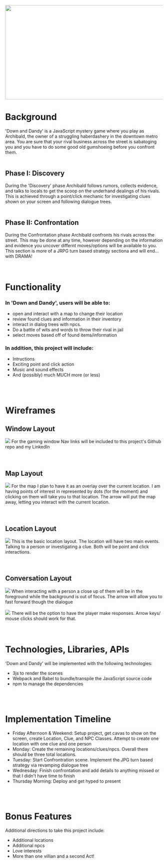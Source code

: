 <img src="./src/assets/logo/downAndDandyLogo.png" width="900" height="300">

<h1>Background</h1>

'Down and Dandy' is a JavaScript mystery game where you play as Archibald, the owner of a struggling haberdashery in the downtown metro area.
You are sure that your rival business across the street is sabatoging you and you have to do some good old gumshoeing before you confront them.<br><br>

<h2>Phase I: Discovery </h2>

During the 'Discovery' phase Archibald follows rumors, collects evidence, and talks to locals to get the scoop on the underhand dealings of his rivals.
This is achieved through a point/click mechanic for investigating clues shown on your screen and following dialogue trees.<br><br>

<h2>Phase II: Confrontation</h2>

During the Confrontation phase Archibald confronts his rivals across the street. This may be done at any time, however depending on the information and 
evidence you uncover differnt moves/options will be available to you.
This section is more of a JRPG turn based strategy sectiona and will end... with DRAMA!
<br><br><br>
<h1>Functionality</h1>

<h3>In 'Down and Dandy', users will be able to: </h3>

<ul>
<li>open and interact with a map to change their location</li>
<li>review found clues and information in their inventory</li>
<li>interact in dialog trees with npcs.</li>
<li>Do a battle of wits and words to throw their rival in jail</li>
<li>select moves based off of found items/information</li>
</ul>

<h3>In addition, this project will include:</h3>
<ul>
<li>Intructions</li>
<li>Exciting point and click action</li>
<li>Music and sound effects</li>
<li>And (possibly) much MUCH more (or less)</li>
</ul>
<br><br>
<h1>Wireframes</h1>
<div><h2>Window Layout</h2>
<img src="./src/assets/layoutIdeas/basicWindowLayout.png">
For the gaming window Nav links will be included to this project's Github repo and my LinkedIn
</div>
<br>
<br>
<div><h2>Map Layout</h2>
<img src="./src/assets/layoutIdeas/basicMap.png">
For the map I plan to have it as an overlay over the current location. I am having points of interest in represented by dots (for the moment) and clicking on them will take you to that location. The arrow will put the map away, letting you interact with the current location.
</div>
<br>
<br>
<div><h2>Location Layout</h2>
<img src="./src/assets/layoutIdeas/basicLocation.png">
This is the basic location layout. The location will have two main events. Talking to a person or investigating a clue. Both will be point and click interactions.
</div>
<br>
<br>
<div><h2>Conversation Layout</h2>
<img src="./src/assets/layoutIdeas/basicConvo.png">
When interacting with a person a close up of them will be in the foreground while the background is out of focus. The arrow will allow you to fast forward though the dialogue
<br>
<br>
<img src="./src/assets/layoutIdeas/basicChoiceBox.png">
There will be the option to have the player make responses. Arrow keys/ mouse clicks should work for that.
</div>
<br>
<br>
<h1>Technologies, Libraries, APIs</h1>
'Down and Dandy' will be implemented with the following technologies:
<ul>
    <li> 3js to render the scenes</li>
    <li>Webpack and Babel to bundle/transpile the JavaScript source code</li>
    <li>npm to manage the dependencies</li>
</ul>
<br><br>
<h1>Implementation Timeline</h1>

<ul>
    <li>Friday Afternoon & Weekend: Setup project, get cavas to show on the screen, create Location, Clue, and NPC Classes. Attempt to create one location with one clue and one person</li>
    <li>Monday: Create the remaining locations/clues/npcs. Overall there should be three total locations.</li>
    <li>Tuesday: Start Confrontration scene. Implement the JPG turn based strategy via revamping dialogue tree </li>
    <li>Wednesday: Finish confrontation and add details to anything missed or that I didn't have time to finish</li>
    <li>Thursday Morning: Deploy and get hyped to present </li>
</ul>

<br>
<br>
<h1>Bonus Features</h1>
Additional directions to take this project include:
<ul><li>Additional locations</li>
    <li>Additional npcs</li>
    <li>Love interests</li>
    <li>More than one villian and a second Act!</li>
</ul>